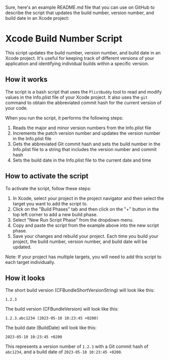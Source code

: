 Sure, here's an example README.md file that you can use on GitHub to describe the script that updates the build number, version number, and build date in an Xcode project:

# Xcode Build Number Script

This script updates the build number, version number, and build date in an Xcode project. It's useful for keeping track of different versions of your application and identifying individual builds within a specific version.

## How it works

The script is a bash script that uses the `PlistBuddy` tool to read and modify values in the Info.plist file of your Xcode project. It also uses the `git` command to obtain the abbreviated commit hash for the current version of your code.

When you run the script, it performs the following steps:

1. Reads the major and minor version numbers from the Info.plist file
2. Increments the patch version number and updates the version number in the Info.plist file
3. Gets the abbreviated Git commit hash and sets the build number in the Info.plist file to a string that includes the version number and commit hash
4. Sets the build date in the Info.plist file to the current date and time

## How to activate the script

To activate the script, follow these steps:

1. In Xcode, select your project in the project navigator and then select the target you want to add the script to.
2. Click on the "Build Phases" tab and then click on the "+" button in the top left corner to add a new build phase.
3. Select "New Run Script Phase" from the dropdown menu.
4. Copy and paste the script from the example above into the new script phase.
5. Save your changes and rebuild your project. Each time you build your project, the build number, version number, and build date will be updated.

Note: If your project has multiple targets, you will need to add this script to each target individually.

## How it looks

The short build version (CFBundleShortVersionString) will look like this:

```
1.2.3
```

The build version (CFBundleVersion) will look like this:

```
1.2.3.abc1234 (2023-05-10 10:23:45 +0200)
```

The build date (BuildDate) will look like this:

```
2023-05-10 10:23:45 +0200
```

This represents a version number of `1.2.3` with a Git commit hash of `abc1234`, and a build date of `2023-05-10 10:23:45 +0200`.
